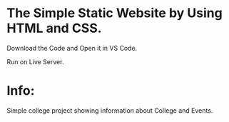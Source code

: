 # The Simple Static Website by Using HTML and CSS.

Download the Code and Open it in VS Code.

Run on Live Server.

# Info:

Simple college project showing information about College and Events.
